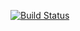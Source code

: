 [![Build Status](https://travis-ci.org/trlenova/myDemoApp.svg?branch=master)](https://travis-ci.org/trlenova/myDemoApp)
